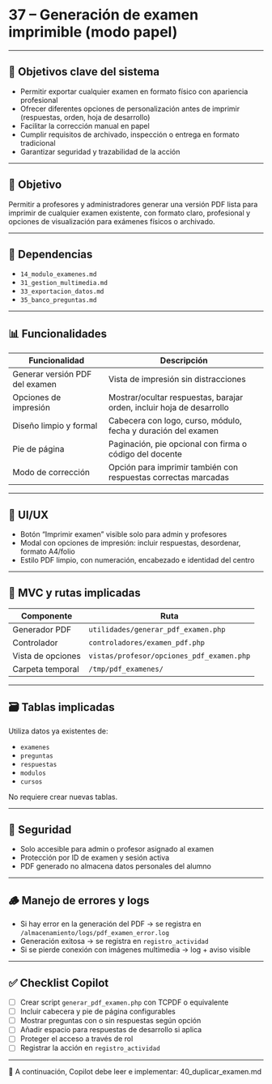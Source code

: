 # 37 – Generación de examen imprimible (modo papel)

---

## 🎯 Objetivos clave del sistema

- Permitir exportar cualquier examen en formato físico con apariencia profesional  
- Ofrecer diferentes opciones de personalización antes de imprimir (respuestas, orden, hoja de desarrollo)  
- Facilitar la corrección manual en papel  
- Cumplir requisitos de archivado, inspección o entrega en formato tradicional  
- Garantizar seguridad y trazabilidad de la acción  

---

## 🧭 Objetivo

Permitir a profesores y administradores generar una versión PDF lista para imprimir de cualquier examen existente, con formato claro, profesional y opciones de visualización para exámenes físicos o archivado.

---

## 🔗 Dependencias

- `14_modulo_examenes.md`
- `31_gestion_multimedia.md`
- `33_exportacion_datos.md`
- `35_banco_preguntas.md`

---

## 📊 Funcionalidades

| Funcionalidad                    | Descripción                                                        |
|----------------------------------|---------------------------------------------------------------------|
| Generar versión PDF del examen   | Vista de impresión sin distracciones                              |
| Opciones de impresión            | Mostrar/ocultar respuestas, barajar orden, incluir hoja de desarrollo |
| Diseño limpio y formal           | Cabecera con logo, curso, módulo, fecha y duración del examen     |
| Pie de página                    | Paginación, pie opcional con firma o código del docente           |
| Modo de corrección               | Opción para imprimir también con respuestas correctas marcadas     |

---

## 🧪 UI/UX

- Botón “Imprimir examen” visible solo para admin y profesores  
- Modal con opciones de impresión: incluir respuestas, desordenar, formato A4/folio  
- Estilo PDF limpio, con numeración, encabezado e identidad del centro  

---

## 🧱 MVC y rutas implicadas

| Componente           | Ruta                                               |
|----------------------|----------------------------------------------------|
| Generador PDF        | `utilidades/generar_pdf_examen.php`               |
| Controlador          | `controladores/examen_pdf.php`                     |
| Vista de opciones    | `vistas/profesor/opciones_pdf_examen.php`         |
| Carpeta temporal     | `/tmp/pdf_examenes/`                               |

---

## 🗃️ Tablas implicadas

Utiliza datos ya existentes de:

- `examenes`
- `preguntas`
- `respuestas`
- `modulos`
- `cursos`

No requiere crear nuevas tablas.

---

## 🔐 Seguridad

- Solo accesible para admin o profesor asignado al examen  
- Protección por ID de examen y sesión activa  
- PDF generado no almacena datos personales del alumno  

---

## 🪵 Manejo de errores y logs

- Si hay error en la generación del PDF → se registra en `/almacenamiento/logs/pdf_examen_error.log`  
- Generación exitosa → se registra en `registro_actividad`  
- Si se pierde conexión con imágenes multimedia → log + aviso visible  

---

## ✅ Checklist Copilot

- [ ] Crear script `generar_pdf_examen.php` con TCPDF o equivalente  
- [ ] Incluir cabecera y pie de página configurables  
- [ ] Mostrar preguntas con o sin respuestas según opción  
- [ ] Añadir espacio para respuestas de desarrollo si aplica  
- [ ] Proteger el acceso a través de rol  
- [ ] Registrar la acción en `registro_actividad`  

---

📌 A continuación, Copilot debe leer e implementar: 40_duplicar_examen.md
